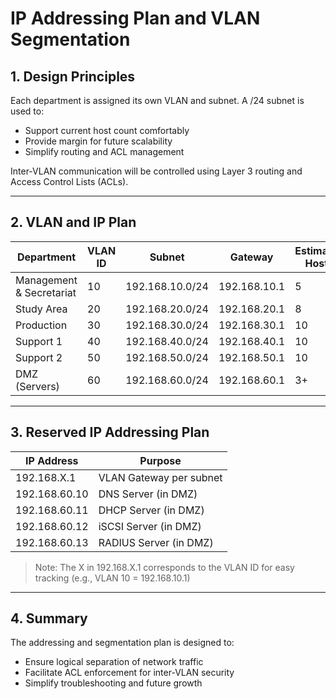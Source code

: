 # IP Addressing Plan and VLAN Segmentation

## 1. Design Principles
Each department is assigned its own VLAN and subnet. A /24 subnet is used to:
- Support current host count comfortably
- Provide margin for future scalability
- Simplify routing and ACL management

Inter-VLAN communication will be controlled using Layer 3 routing and Access Control Lists (ACLs).

---

## 2. VLAN and IP Plan

| Department                 | VLAN ID | Subnet            | Gateway        | Estimated Hosts |
|----------------------------|---------|-------------------|----------------|-----------------|
| Management & Secretariat   | 10      | 192.168.10.0/24   | 192.168.10.1   | 5               |
| Study Area                 | 20      | 192.168.20.0/24   | 192.168.20.1   | 8               |
| Production                 | 30      | 192.168.30.0/24   | 192.168.30.1   | 10              |
| Support 1                  | 40      | 192.168.40.0/24   | 192.168.40.1   | 10              |
| Support 2                  | 50      | 192.168.50.0/24   | 192.168.50.1   | 10              |
| DMZ (Servers)              | 60      | 192.168.60.0/24   | 192.168.60.1   | 3+              |

---

## 3. Reserved IP Addressing Plan

| IP Address         | Purpose                      |
|--------------------|------------------------------|
| 192.168.X.1        | VLAN Gateway per subnet      |
| 192.168.60.10      | DNS Server (in DMZ)          |
| 192.168.60.11      | DHCP Server (in DMZ)         |
| 192.168.60.12      | iSCSI Server (in DMZ)        |
| 192.168.60.13      | RADIUS Server (in DMZ)       |

> Note: The X in 192.168.X.1 corresponds to the VLAN ID for easy tracking (e.g., VLAN 10 = 192.168.10.1)

---

## 4. Summary

The addressing and segmentation plan is designed to:
- Ensure logical separation of network traffic
- Facilitate ACL enforcement for inter-VLAN security
- Simplify troubleshooting and future growth